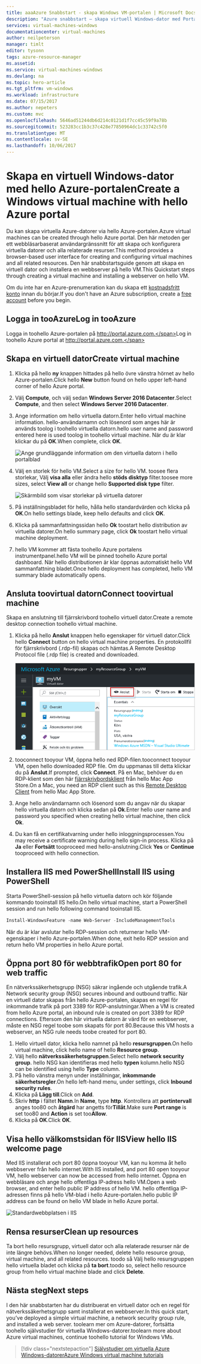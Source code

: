 ```yaml
---
title: aaaAzure Snabbstart - skapa Windows VM-portalen | Microsoft Docs
description: "Azure snabbstart – skapa virtuell Windows-dator med Portal"
services: virtual-machines-windows
documentationcenter: virtual-machines
author: neilpeterson
manager: timlt
editor: tysonn
tags: azure-resource-manager
ms.assetid: 
ms.service: virtual-machines-windows
ms.devlang: na
ms.topic: hero-article
ms.tgt_pltfrm: vm-windows
ms.workload: infrastructure
ms.date: 07/15/2017
ms.author: nepeters
ms.custom: mvc
ms.openlocfilehash: 5646ad51244db6d214c0121d1f7cc45c59f9a78b
ms.sourcegitcommit: 523283cc1b3c37c428e77850964dc1c33742c5f0
ms.translationtype: MT
ms.contentlocale: sv-SE
ms.lasthandoff: 10/06/2017
---
```

# <a name="create-a-windows-virtual-machine-with-hello-azure-portal"></a><span data-ttu-id="fe163-103">Skapa en virtuell Windows-dator med hello Azure-portalen</span><span class="sxs-lookup"><span data-stu-id="fe163-103">Create a Windows virtual machine with hello Azure portal</span></span>

<span data-ttu-id="fe163-104">Du kan skapa virtuella Azure-datorer via hello Azure-portalen.</span><span class="sxs-lookup"><span data-stu-id="fe163-104">Azure virtual machines can be created through hello Azure portal.</span></span> <span data-ttu-id="fe163-105">Den här metoden ger ett webbläsarbaserat användargränssnitt för att skapa och konfigurera virtuella datorer och alla relaterade resurser.</span><span class="sxs-lookup"><span data-stu-id="fe163-105">This method provides a browser-based user interface for creating and configuring virtual machines and all related resources.</span></span> <span data-ttu-id="fe163-106">Den här snabbstartsguide genom att skapa en virtuell dator och installera en webbserver på hello VM.</span><span class="sxs-lookup"><span data-stu-id="fe163-106">This Quickstart steps through creating a virtual machine and installing a webserver on hello VM.</span></span>

<span data-ttu-id="fe163-107">Om du inte har en Azure-prenumeration kan du skapa ett [kostnadsfritt konto](https://azure.microsoft.com/free/?WT.mc_id=A261C142F) innan du börjar.</span><span class="sxs-lookup"><span data-stu-id="fe163-107">If you don't have an Azure subscription, create a [free account](https://azure.microsoft.com/free/?WT.mc_id=A261C142F) before you begin.</span></span>

## <a name="log-in-tooazure"></a><span data-ttu-id="fe163-108">Logga in tooAzure</span><span class="sxs-lookup"><span data-stu-id="fe163-108">Log in tooAzure</span></span>

<span data-ttu-id="fe163-109">Logga in toohello Azure-portalen på http://portal.azure.com.</span><span class="sxs-lookup"><span data-stu-id="fe163-109">Log in toohello Azure portal at http://portal.azure.com.</span></span>

## <a name="create-virtual-machine"></a><span data-ttu-id="fe163-110">Skapa en virtuell dator</span><span class="sxs-lookup"><span data-stu-id="fe163-110">Create virtual machine</span></span>

1. <span data-ttu-id="fe163-111">Klicka på hello **ny** knappen hittades på hello övre vänstra hörnet av hello Azure-portalen.</span><span class="sxs-lookup"><span data-stu-id="fe163-111">Click hello **New** button found on hello upper left-hand corner of hello Azure portal.</span></span>

2. <span data-ttu-id="fe163-112">Välj **Compute**, och välj sedan **Windows Server 2016 Datacenter**.</span><span class="sxs-lookup"><span data-stu-id="fe163-112">Select **Compute**, and then select **Windows Server 2016 Datacenter**.</span></span> 

3. <span data-ttu-id="fe163-113">Ange information om hello virtuella datorn.</span><span class="sxs-lookup"><span data-stu-id="fe163-113">Enter hello virtual machine information.</span></span> <span data-ttu-id="fe163-114">hello-användarnamn och lösenord som anges här är används toolog i toohello virtuella datorn.</span><span class="sxs-lookup"><span data-stu-id="fe163-114">hello user name and password entered here is used toolog in toohello virtual machine.</span></span> <span data-ttu-id="fe163-115">När du är klar klickar du på **OK**.</span><span class="sxs-lookup"><span data-stu-id="fe163-115">When complete, click **OK**.</span></span>

    ![Ange grundläggande information om den virtuella datorn i hello portalblad](./media/quick-create-portal/create-windows-vm-portal-basic-blade.png)  

4. <span data-ttu-id="fe163-117">Välj en storlek för hello VM.</span><span class="sxs-lookup"><span data-stu-id="fe163-117">Select a size for hello VM.</span></span> <span data-ttu-id="fe163-118">toosee flera storlekar, Välj **visa alla** eller ändra hello **stöds disktyp** filter.</span><span class="sxs-lookup"><span data-stu-id="fe163-118">toosee more sizes, select **View all** or change hello **Supported disk type** filter.</span></span> 

    ![Skärmbild som visar storlekar på virtuella datorer](./media/quick-create-portal/create-windows-vm-portal-sizes.png)  

5. <span data-ttu-id="fe163-120">På inställningsbladet för hello, hålla hello standardvärden och klicka på **OK**.</span><span class="sxs-lookup"><span data-stu-id="fe163-120">On hello settings blade, keep hello defaults and click **OK**.</span></span>

6. <span data-ttu-id="fe163-121">Klicka på sammanfattningssidan hello **Ok** toostart hello distribution av virtuella datorer.</span><span class="sxs-lookup"><span data-stu-id="fe163-121">On hello summary page, click **Ok** toostart hello virtual machine deployment.</span></span>

7. <span data-ttu-id="fe163-122">hello VM kommer att fästa toohello Azure portalens instrumentpanel.</span><span class="sxs-lookup"><span data-stu-id="fe163-122">hello VM will be pinned toohello Azure portal dashboard.</span></span> <span data-ttu-id="fe163-123">När hello distributionen är klar öppnas automatiskt hello VM sammanfattning bladet.</span><span class="sxs-lookup"><span data-stu-id="fe163-123">Once hello deployment has completed, hello VM summary blade automatically opens.</span></span>


## <a name="connect-toovirtual-machine"></a><span data-ttu-id="fe163-124">Ansluta toovirtual datorn</span><span class="sxs-lookup"><span data-stu-id="fe163-124">Connect toovirtual machine</span></span>

<span data-ttu-id="fe163-125">Skapa en anslutning till fjärrskrivbord toohello virtuell dator.</span><span class="sxs-lookup"><span data-stu-id="fe163-125">Create a remote desktop connection toohello virtual machine.</span></span>

1. <span data-ttu-id="fe163-126">Klicka på hello **Anslut** knappen hello egenskaper för virtuell dator.</span><span class="sxs-lookup"><span data-stu-id="fe163-126">Click hello **Connect** button on hello virtual machine properties.</span></span> <span data-ttu-id="fe163-127">En protokollfil för fjärrskrivbord (.rdp-fil) skapas och hämtas.</span><span class="sxs-lookup"><span data-stu-id="fe163-127">A Remote Desktop Protocol file (.rdp file) is created and downloaded.</span></span>

    ![Portal 9](./media/quick-create-portal/quick-create-portal/portal-quick-start-9.png) 

2. <span data-ttu-id="fe163-129">tooconnect tooyour VM, öppna hello ned RDP-filen.</span><span class="sxs-lookup"><span data-stu-id="fe163-129">tooconnect tooyour VM, open hello downloaded RDP file.</span></span> <span data-ttu-id="fe163-130">Om du uppmanas till detta klickar du på **Anslut**.</span><span class="sxs-lookup"><span data-stu-id="fe163-130">If prompted, click **Connect**.</span></span> <span data-ttu-id="fe163-131">På en Mac, behöver du en RDP-klient som den här [fjärrskrivbordsklient](https://itunes.apple.com/us/app/microsoft-remote-desktop/id715768417?mt=12) från hello Mac App Store.</span><span class="sxs-lookup"><span data-stu-id="fe163-131">On a Mac, you need an RDP client such as this [Remote Desktop Client](https://itunes.apple.com/us/app/microsoft-remote-desktop/id715768417?mt=12) from hello Mac App Store.</span></span>

3. <span data-ttu-id="fe163-132">Ange hello användarnamn och lösenord som du angav när du skapar hello virtuella datorn och klicka sedan på **Ok**.</span><span class="sxs-lookup"><span data-stu-id="fe163-132">Enter hello user name and password you specified when creating hello virtual machine, then click **Ok**.</span></span>

4. <span data-ttu-id="fe163-133">Du kan få en certifikatvarning under hello inloggningsprocessen.</span><span class="sxs-lookup"><span data-stu-id="fe163-133">You may receive a certificate warning during hello sign-in process.</span></span> <span data-ttu-id="fe163-134">Klicka på **Ja** eller **Fortsätt** tooproceed med hello-anslutning.</span><span class="sxs-lookup"><span data-stu-id="fe163-134">Click **Yes** or **Continue** tooproceed with hello connection.</span></span>


## <a name="install-iis-using-powershell"></a><span data-ttu-id="fe163-135">Installera IIS med PowerShell</span><span class="sxs-lookup"><span data-stu-id="fe163-135">Install IIS using PowerShell</span></span>

<span data-ttu-id="fe163-136">Starta PowerShell-session på hello virtuella datorn och kör följande kommando tooinstall IIS hello.</span><span class="sxs-lookup"><span data-stu-id="fe163-136">On hello virtual machine, start a PowerShell session and run hello following command tooinstall IIS.</span></span>

```powershell
Install-WindowsFeature -name Web-Server -IncludeManagementTools
```

<span data-ttu-id="fe163-137">När du är klar avslutar hello RDP-session och returnerar hello VM-egenskaper i hello Azure-portalen.</span><span class="sxs-lookup"><span data-stu-id="fe163-137">When done, exit hello RDP session and return hello VM properties in hello Azure portal.</span></span>

## <a name="open-port-80-for-web-traffic"></a><span data-ttu-id="fe163-138">Öppna port 80 för webbtrafik</span><span class="sxs-lookup"><span data-stu-id="fe163-138">Open port 80 for web traffic</span></span> 

<span data-ttu-id="fe163-139">En nätverkssäkerhetsgrupp (NSG) säkrar ingående och utgående trafik.</span><span class="sxs-lookup"><span data-stu-id="fe163-139">A Network security group (NSG) secures inbound and outbound traffic.</span></span> <span data-ttu-id="fe163-140">När en virtuell dator skapas från hello Azure-portalen, skapas en regel för inkommande trafik på port 3389 för RDP-anslutningar.</span><span class="sxs-lookup"><span data-stu-id="fe163-140">When a VM is created from hello Azure portal, an inbound rule is created on port 3389 for RDP connections.</span></span> <span data-ttu-id="fe163-141">Eftersom den här virtuella datorn är värd för en webbserver, måste en NSG regel toobe som skapats för port 80.</span><span class="sxs-lookup"><span data-stu-id="fe163-141">Because this VM hosts a webserver, an NSG rule needs toobe created for port 80.</span></span>

1. <span data-ttu-id="fe163-142">Hello virtuell dator, klicka hello namnet på hello **resursgruppen**.</span><span class="sxs-lookup"><span data-stu-id="fe163-142">On hello virtual machine, click hello name of hello **Resource group**.</span></span>
2. <span data-ttu-id="fe163-143">Välj hello **nätverkssäkerhetsgruppen**.</span><span class="sxs-lookup"><span data-stu-id="fe163-143">Select hello **network security group**.</span></span> <span data-ttu-id="fe163-144">hello NSG kan identifieras med hello **typen** kolumn.</span><span class="sxs-lookup"><span data-stu-id="fe163-144">hello NSG can be identified using hello **Type** column.</span></span> 
3. <span data-ttu-id="fe163-145">På hello vänstra menyn under inställningar, **inkommande säkerhetsregler**.</span><span class="sxs-lookup"><span data-stu-id="fe163-145">On hello left-hand menu, under settings, click **Inbound security rules**.</span></span>
4. <span data-ttu-id="fe163-146">Klicka på **Lägg till**.</span><span class="sxs-lookup"><span data-stu-id="fe163-146">Click on **Add**.</span></span>
5. <span data-ttu-id="fe163-147">Skriv **http** i fältet **Namn**.</span><span class="sxs-lookup"><span data-stu-id="fe163-147">In **Name**, type **http**.</span></span> <span data-ttu-id="fe163-148">Kontrollera att **portintervall** anges too80 och **åtgärd** har angetts för**Tillåt**.</span><span class="sxs-lookup"><span data-stu-id="fe163-148">Make sure **Port range** is set too80 and **Action** is set too**Allow**.</span></span> 
6. <span data-ttu-id="fe163-149">Klicka på **OK**.</span><span class="sxs-lookup"><span data-stu-id="fe163-149">Click **OK**.</span></span>


## <a name="view-hello-iis-welcome-page"></a><span data-ttu-id="fe163-150">Visa hello välkomstsidan för IIS</span><span class="sxs-lookup"><span data-stu-id="fe163-150">View hello IIS welcome page</span></span>

<span data-ttu-id="fe163-151">Med IIS installerat och port 80 öppna tooyour VM, kan nu komma åt hello webbserver från hello internet.</span><span class="sxs-lookup"><span data-stu-id="fe163-151">With IIS installed, and port 80 open tooyour VM, hello webserver can now be accessed from hello internet.</span></span> <span data-ttu-id="fe163-152">Öppna en webbläsare och ange hello offentliga IP-adress hello VM.</span><span class="sxs-lookup"><span data-stu-id="fe163-152">Open a web browser, and enter hello public IP address of hello VM.</span></span> <span data-ttu-id="fe163-153">hello offentliga IP-adressen finns på hello VM-blad i hello Azure-portalen.</span><span class="sxs-lookup"><span data-stu-id="fe163-153">hello public IP address can be found on hello VM blade in hello Azure portal.</span></span>

![Standardwebbplatsen i IIS](./media/quick-create-powershell/default-iis-website.png) 

## <a name="clean-up-resources"></a><span data-ttu-id="fe163-155">Rensa resurser</span><span class="sxs-lookup"><span data-stu-id="fe163-155">Clean up resources</span></span>

<span data-ttu-id="fe163-156">Ta bort hello resursgrupp, virtuell dator och alla relaterade resurser när de inte längre behövs.</span><span class="sxs-lookup"><span data-stu-id="fe163-156">When no longer needed, delete hello resource group, virtual machine, and all related resources.</span></span> <span data-ttu-id="fe163-157">toodo så Välj hello resursgruppen hello virtuella bladet och klicka på **ta bort**.</span><span class="sxs-lookup"><span data-stu-id="fe163-157">toodo so, select hello resource group from hello virtual machine blade and click **Delete**.</span></span>

## <a name="next-steps"></a><span data-ttu-id="fe163-158">Nästa steg</span><span class="sxs-lookup"><span data-stu-id="fe163-158">Next steps</span></span>

<span data-ttu-id="fe163-159">I den här snabbstarten har du distribuerat en virtuell dator och en regel för nätverkssäkerhetsgrupp samt installerat en webbserver.</span><span class="sxs-lookup"><span data-stu-id="fe163-159">In this quick start, you’ve deployed a simple virtual machine, a network security group rule, and installed a web server.</span></span> <span data-ttu-id="fe163-160">toolearn mer om Azure-datorer, fortsätta toohello självstudier för virtuella Windows-datorer.</span><span class="sxs-lookup"><span data-stu-id="fe163-160">toolearn more about Azure virtual machines, continue toohello tutorial for Windows VMs.</span></span>

> [!div class="nextstepaction"]
> [<span data-ttu-id="fe163-161">Självstudier om virtuella Azure Windows-datorer</span><span class="sxs-lookup"><span data-stu-id="fe163-161">Azure Windows virtual machine tutorials</span></span>](./tutorial-manage-vm.md)
